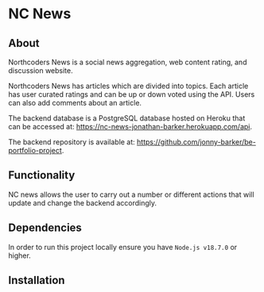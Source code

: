 # NC News

## About 
Northcoders News is a social news aggregation, web content rating, and discussion website.

Northcoders News has articles which are divided into topics. Each article has user curated ratings and can be up or down voted using the API. Users can also add comments about an article.

The backend database is a PostgreSQL database hosted on Heroku that can be accessed at: https://nc-news-jonathan-barker.herokuapp.com/api.

The backend repository is available at: https://github.com/jonny-barker/be-portfolio-project.

## Functionality
NC news allows the user to carry out a number or different actions that will update and change the backend accordingly.

## Dependencies 

In order to run this project locally ensure you have `Node.js v18.7.0` or higher.

## Installation

